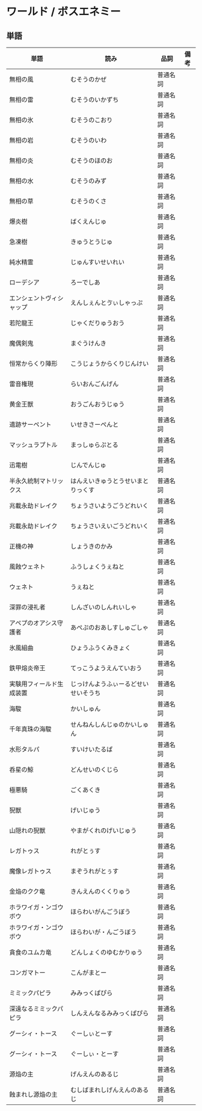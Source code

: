 # ワールド / ボスエネミー

## 単語

|単語|読み|品詞|備考|
|---|---|---|---|
|無相の風|むそうのかぜ|普通名詞||
|無相の雷|むそうのいかずち|普通名詞||
|無相の氷|むそうのこおり|普通名詞||
|無相の岩|むそうのいわ|普通名詞||
|無相の炎|むそうのほのお|普通名詞||
|無相の水|むそうのみず|普通名詞||
|無相の草|むそうのくさ|普通名詞||
|爆炎樹|ばくえんじゅ|普通名詞||
|急凍樹|きゅうとうじゅ|普通名詞||
|純水精霊|じゅんすいせいれい|普通名詞||
|ローデシア|ろーでしあ|普通名詞||
|エンシェントヴィシャップ|えんしぇんとゔぃしゃっぷ|普通名詞||
|若陀龍王|じゃくだりゅうおう|普通名詞||
|魔偶剣鬼|まぐうけんき|普通名詞||
|恒常からくり陣形|こうじょうからくりじんけい|普通名詞||
|雷音権現|らいおんごんげん|普通名詞||
|黄金王獣|おうごんおうじゅう|普通名詞||
|遺跡サーペント|いせきさーぺんと|普通名詞||
|マッシュラプトル|まっしゅらぷとる|普通名詞||
|迅電樹|じんでんじゅ|普通名詞||
|半永久統制マトリックス|はんえいきゅうとうせいまとりっくす|普通名詞||
|兆載永劫ドレイク|ちょうさいようごうどれいく|普通名詞||
|兆載永劫ドレイク|ちょうさいえいごうどれいく|普通名詞||
|正機の神|しょうきのかみ|普通名詞||
|風蝕ウェネト|ふうしょくうぇねと|普通名詞||
|ウェネト|うぇねと|普通名詞||
|深罪の浸礼者|しんざいのしんれいしゃ|普通名詞||
|アペプのオアシス守護者|あぺぷのおあしすしゅごしゃ|普通名詞||
|氷風組曲|ひょうふうくみきょく|普通名詞||
|鉄甲熔炎帝王|てっこうようえんていおう|普通名詞||
|実験用フィールド生成装置|じっけんようふぃーるどせいせいそうち|普通名詞||
|海駿|かいしゅん|普通名詞||
|千年真珠の海駿|せんねんしんじゅのかいしゅん|普通名詞||
|水形タルパ|すいけいたるぱ|普通名詞||
|呑星の鯨|どんせいのくじら|普通名詞||
|極悪騎|ごくあくき|普通名詞||
|猊獣|げいじゅう|普通名詞||
|山隠れの猊獣|やまがくれのげいじゅう|普通名詞||
|レガトゥス|れがとぅす|普通名詞||
|魔像レガトゥス|まぞうれがとぅす|普通名詞||
|金焔のクク竜|きんえんのくくりゅう|普通名詞||
|ホラワイガ・ンゴウボウ|ほらわいがんごうぼう|普通名詞||
|ホラワイガ・ンゴウボウ|ほらわいが・んごうぼう|普通名詞||
|貪食のユムカ竜|どんしょくのゆむかりゅう|普通名詞||
|コンガマトー|こんがまとー|普通名詞||
|ミミックパピラ|みみっくぱぴら|普通名詞||
|深遠なるミミックパピラ|しんえんなるみみっくぱぴら|普通名詞||
|グーシィ・トース|ぐーしぃとーす|普通名詞||
|グーシィ・トース|ぐーしぃ・とーす|普通名詞||
|源焔の主|げんえんのあるじ|普通名詞||
|蝕まれし源焔の主|むしばまれしげんえんのあるじ|普通名詞||